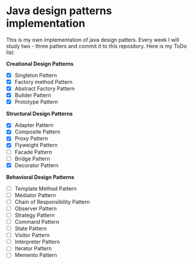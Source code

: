 # Java design patterns implementation 
This is my own implementation of java design patters. Every week I will study two - three patters and commit it to this repository.
Here is my ToDo list:

**Creational Design Patterns**

- [x] Singleton Pattern
- [x] Factory method Pattern
- [x] Abstract Factory Pattern
- [x] Builder Pattern
- [x] Prototype Pattern
 
**Structural Design Patterns**

 - [x] Adapter Pattern
 - [x] Composite Pattern
 - [x] Proxy Pattern
 - [x] Flyweight Pattern
 - [ ] Facade Pattern
 - [ ] Bridge Pattern
 - [x] Decorator Pattern
 
**Behavioral Design Patterns**

 - [ ] Template Method Pattern
 - [ ] Mediator Pattern
 - [ ] Chain of Responsibility Pattern
 - [ ] Observer Pattern
 - [ ] Strategy Pattern
 - [ ] Command Pattern
 - [ ] State Pattern
 - [ ] Visitor Pattern
 - [ ] Interpreter Pattern
 - [ ] Iterator Pattern
 - [ ] Memento Pattern
